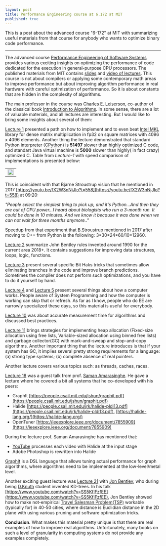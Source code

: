 ```yaml
---
layout: post
title: Performance Engineering course at 6.172 at MIT
published: true
---
```


This is a post about the advanced course "6-172" at MIT with summarizing useful materials from that course for anybody who wants to optimize binary code performance.

---

The advanced course [Performance Engineering of Software Systems](https://ocw.mit.edu/courses/electrical-engineering-and-computer-science/6-172-performance-engineering-of-software-systems-fall-2018/index.htm) provides various exciting insights on optimizing the performance of code dedicated for the execution in general-purpose CPU processors. The published materials from MIT contains [slides](https://ocw.mit.edu/courses/electrical-engineering-and-computer-science/6-172-performance-engineering-of-software-systems-fall-2018/lecture-slides/) and [video of lectures](https://www.youtube.com/playlist?list=PLUl4u3cNGP63VIBQVWguXxZZi0566y7Wf). This course is not about compilers or applying some contemporary math areas to improve performance but about improving algorithm performance in real hardware with careful optimization of performance. So it is about constants that are hidden in the complexity of algorithms.

The main professor in the course was [Charles E. Leiserson](https://en.wikipedia.org/wiki/Charles_E._Leiserson), co-author of the classical book [Introduction to Algorithms](https://www.amazon.com/Introduction-Algorithms-3rd-MIT-Press/dp/0262033844). In some sense, there are a lot of valuable materials, and all lectures are interesting. But I would like to bring some insights about several of them:

[Lecture 1](https://ocw.mit.edu/courses/electrical-engineering-and-computer-science/6-172-performance-engineering-of-software-systems-fall-2018/lecture-slides/MIT6_172F18_lec1.pdf) presented a path on how to implement and to even beat [Intel MKL](https://en.wikipedia.org/wiki/Math_Kernel_Library) library for dense matrix multiplication in fp32 on square matrices with 4096 x 4096 elements.
Another thing the lecture demonstrated that standard Python interpreter ([CPython](https://github.com/python/cpython)) is **51497** slower than highly optimized C code, and standart Java virtual machine is **5000** slower than highly( in fact crazy) optimized C. Table from *Lecture-1* with speed comparison of implementations is presented below:

<table>
<tr><td> <img width="100%" src="https://burlachenkok.github.io/images/blas_compare_speed_of_impl.png"/> </td></tr>
</table>

This is coincident with that Bjarne Stroustrup vision that he mentioned in 2017 [https://youtu.be/fX2W3nNjJIo?t=558](https://youtu.be/fX2W3nNjJIo?t=558) at 09:20:

*"People select the simplest thing to pick up, and it's Python...And then they are out of CPU power...I heard about biologists who run a 3-month run. It could be done in 10 minutes. And we know it because it was done when we can not wait for three months anymore.."*

Speedup from that experiment that B.Stroustrup mentioned in 2017 after moving to C++ from Python is the following: 3\*30\*24\*60/10=12960.

[Lecture 2](https://ocw.mit.edu/courses/electrical-engineering-and-computer-science/6-172-performance-engineering-of-software-systems-fall-2018/lecture-slides/MIT6_172F18_lec2.pdf) summarize John Bentley rules invented around 1990 for the current area 2018+. It contains suggestions for improving data structures, loops, logic, functions.

[Lecture 3](https://ocw.mit.edu/courses/electrical-engineering-and-computer-science/6-172-performance-engineering-of-software-systems-fall-2018/lecture-slides/MIT6_172F18_lec3.pdf) present several specific Bit Haks tricks that sometimes allow eliminating branches in the code and improve branch predictions. Sometimes the compiler does not perform such optimizations, and you have to do it yourself by hand.

[Lecture 4](https://ocw.mit.edu/courses/electrical-engineering-and-computer-science/6-172-performance-engineering-of-software-systems-fall-2018/lecture-slides/MIT6_172F18_lec4.pdf) and [Lecture 5](https://ocw.mit.edu/courses/electrical-engineering-and-computer-science/6-172-performance-engineering-of-software-systems-fall-2018/lecture-slides/MIT6_172F18_lec5.pdf) present several things about how a computer works. People aware of System Programming and how the computer is working can skip that or refresh. As far as I know, people who do EE are narrowly specialized these days, so this material is useful for everybody.

[Lecture 10](https://ocw.mit.edu/courses/electrical-engineering-and-computer-science/6-172-performance-engineering-of-software-systems-fall-2018/lecture-slides/MIT6_172F18_lec10.pdf) was about accurate measurement time for algorithms and discussed best practices.

[Lecture 11](https://ocw.mit.edu/courses/electrical-engineering-and-computer-science/6-172-performance-engineering-of-software-systems-fall-2018/lecture-slides/MIT6_172F18_lec11.pdf) brings strategies for implementing heap allocation (Fixed-size allocation using free lists, Variable-sized allocation using binned free lists) and garbage collector(GC) with mark-and-sweap and stop-and-copy algorithms. Another important thing that the lecture introduces is that if your system has GC, it implies several pretty strong requirements for a language: (a) strong type systems; (b) complete absence of real pointers.

Another lecture covers various topics such: as threads, caches, races. 

[Lecture 18](https://ocw.mit.edu/courses/electrical-engineering-and-computer-science/6-172-performance-engineering-of-software-systems-fall-2018/lecture-slides/MIT6_172F18_lec18.pdf) was a guest talk from prof. [Saman Amarasinghe](https://people.csail.mit.edu/saman/). He gave a lecture where he covered a bit all systems that he co-developed with his peers:

* GraphIt  [https://people.csail.mit.edu/jshun/graphit.pdf](https://people.csail.mit.edu/jshun/graphit.pdf)
* Halide    [https://people.csail.mit.edu/jrk/halide-pldi13.pdf](https://people.csail.mit.edu/jrk/halide-pldi13.pdf), [https://halide-lang.org/](https://halide-lang.org/)
* OpenTuner [https://ieeexplore.ieee.org/document/7855909](https://ieeexplore.ieee.org/document/7855909)

During the lecture prof. Saman Amarasinghe has mentioned that:

* [YouTube](https://youtube.com/) processes each video with Halide at the input stage
* Adobe Photoshop is rewritten into Halide

[GraphIt](https://people.csail.mit.edu/jshun/graphit.pdf) is a DSL language that allows tuning actual performance for graph algorithms, where algorithms need to be implemented at the low-level/metal level.

Another exciting guest lecture was [Lecture 21](https://ocw.mit.edu/courses/electrical-engineering-and-computer-science/6-172-performance-engineering-of-software-systems-fall-2018/lecture-slides/MIT6_172F18_lec21.pdf) with [Jon Bentley](https://en.wikipedia.org/wiki/Jon_Bentley_(computer_scientist)), who during being [D.Knuth](https://en.wikipedia.org/wiki/Donald_Knuth) student invented KD-trees.
In his talk [https://www.youtube.com/watch?v=SS5KfIFzfEE](https://www.youtube.com/watch?v=SS5KfIFzfEE), Jon Bentley showed how to make not-empirical [Travel Salesman Problem(TSP)](https://en.wikipedia.org/wiki/Travelling_salesman_problem) workable (typically for) in 40-50 cities, where distance is Euclidian distance in the 2D plane with using various pruning and software optimization tricks.



**Conclusion.** What makes this material pretty unique is that there are real examples of how to improve real algorithms. Unfortunately, many books on such a level of granularity in computing systems do not provide any examples completely.  

